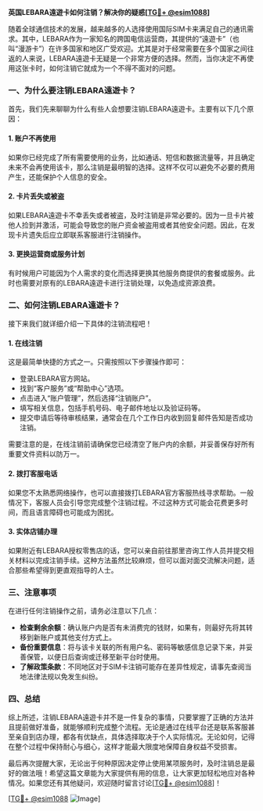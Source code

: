 **英国LEBARA遠遊卡如何注销？解决你的疑惑[[TG💪+ @esim1088](https://t.me/s/esim1088)]**

随着全球通信技术的发展，越来越多的人选择使用国际SIM卡来满足自己的通讯需求。其中，LEBARA作为一家知名的跨国电信运营商，其提供的“遠遊卡”（也叫“漫游卡”）在许多国家和地区广受欢迎。尤其是对于经常需要在多个国家之间往返的人来说，LEBARA遠遊卡无疑是一个非常方便的选择。然而，当你决定不再使用这张卡时，如何注销它就成为一个不得不面对的问题。

### **一、为什么要注销LEBARA遠遊卡？**

首先，我们先来聊聊为什么有些人会想要注销LEBARA遠遊卡。主要有以下几个原因：

#### **1. 账户不再使用**
如果你已经完成了所有需要使用的业务，比如通话、短信和数据流量等，并且确定未来不会再使用该卡，那么注销是最明智的选择。这样不仅可以避免不必要的费用产生，还能保护个人信息的安全。

#### **2. 卡片丢失或被盗**
如果LEBARA遠遊卡不幸丢失或者被盗，及时注销是非常必要的。因为一旦卡片被他人捡到并激活，可能会导致您的账户资金被盗用或者其他安全问题。因此，在发现卡片遗失后应立即联系客服进行注销操作。

#### **3. 更换运营商或服务计划**
有时候用户可能因为个人需求的变化而选择更换其他服务商提供的套餐或服务。此时也需要对原有的LEBARA遠遊卡进行注销处理，以免造成资源浪费。

### **二、如何注销LEBARA遠遊卡？**

接下来我们就详细介绍一下具体的注销流程吧！

#### **1. 在线注销**
这是最简单快捷的方式之一。只需按照以下步骤操作即可：
- 登录LEBARA官方网站。
- 找到“客户服务”或“帮助中心”选项。
- 点击进入“账户管理”，然后选择“注销账户”。
- 填写相关信息，包括手机号码、电子邮件地址以及验证码等。
- 提交申请后等待审核结果，通常会在几个工作日内收到回复邮件告知是否成功注销。

需要注意的是，在线注销前请确保您已经清空了账户内的余额，并妥善保存好所有重要文件资料以防万一。

#### **2. 拨打客服电话**
如果您不太熟悉网络操作，也可以直接拨打LEBARA官方客服热线寻求帮助。一般情况下，客服人员会引导您完成整个注销过程。不过这种方式可能会花费更多时间，而且语言障碍也可能成为困扰。

#### **3. 实体店铺办理**
如果附近有LEBARA授权零售店的话，您可以亲自前往那里咨询工作人员并提交相关材料以完成注销手续。这种方法虽然比较麻烦，但可以面对面交流解决问题，适合那些希望得到更直观指导的人士。

### **三、注意事项**

在进行任何注销操作之前，请务必注意以下几点：
- **检查剩余余额**：确认账户内是否有未消费完的钱财，如果有，则最好先将其转移到新账户或其他支付方式上。
- **备份重要信息**：将与该卡关联的所有用户名、密码等敏感信息记录下来，并妥善保管，以便日后查询或迁移至新平台时使用。
- **了解政策条款**：不同地区对于SIM卡注销可能存在差异性规定，请事先查阅当地法律法规以免发生纠纷。

### **四、总结**

综上所述，注销LEBARA遠遊卡并不是一件复杂的事情，只要掌握了正确的方法并且提前做好准备，就能够顺利完成整个流程。无论是通过在线平台还是联系客服甚至亲自到店办理，都各有优缺点，具体选择取决于个人实际情况。无论如何，记得在整个过程中保持耐心与细心，这样才能最大限度地保障自身权益不受损害。

最后再次提醒大家，无论出于何种原因决定停止使用某项服务时，及时注销总是最好的做法哦！希望这篇文章能为大家提供有用的信息，让大家更加轻松地应对各种情况。如果您还有其他疑问，欢迎随时留言讨论[[TG💪+ @esim1088](https://t.me/s/esim1088)]！

[[TG💪+ @esim1088](https://t.me/s/esim1088) ![Image](https://i.postimg.cc/4NQfJmqS/Snipaste-2025-05-13-00-14-12.png)]